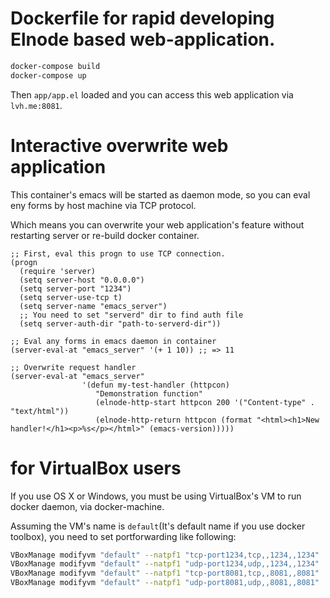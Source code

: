 
# Dockerfile for rapid developing Elnode based web-application.


```sh
docker-compose build
docker-compose up
```

Then `app/app.el` loaded and you can access this web application via `lvh.me:8081`.


# Interactive overwrite web application

This container's emacs will be started as daemon mode, so you can eval eny forms by host machine via TCP protocol.

Which means you can overwrite your web application's feature without restarting server or re-build docker container.

```elisp
;; First, eval this progn to use TCP connection.
(progn
  (require 'server)
  (setq server-host "0.0.0.0")
  (setq server-port "1234")
  (setq server-use-tcp t)
  (setq server-name "emacs_server")
  ;; You need to set "serverd" dir to find auth file
  (setq server-auth-dir "path-to-serverd-dir"))

;; Eval any forms in emacs daemon in container
(server-eval-at "emacs_server" '(+ 1 10)) ;; => 11

;; Overwrite request handler
(server-eval-at "emacs_server"
                '(defun my-test-handler (httpcon)
                   "Demonstration function"
                   (elnode-http-start httpcon 200 '("Content-type" . "text/html"))
                   (elnode-http-return httpcon (format "<html><h1>New handler!</h1><p>%s</p></html>" (emacs-version)))))

```

# for VirtualBox users

If you use OS X or Windows, you must be using VirtualBox's VM to run docker daemon, via docker-machine.

Assuming the VM's name is `default`(It's default name if you use docker toolbox), you need to set portforwarding like following:

```sh
VBoxManage modifyvm "default" --natpf1 "tcp-port1234,tcp,,1234,,1234"
VBoxManage modifyvm "default" --natpf1 "udp-port1234,udp,,1234,,1234"
VBoxManage modifyvm "default" --natpf1 "tcp-port8081,tcp,,8081,,8081"
VBoxManage modifyvm "default" --natpf1 "udp-port8081,udp,,8081,,8081"
```
